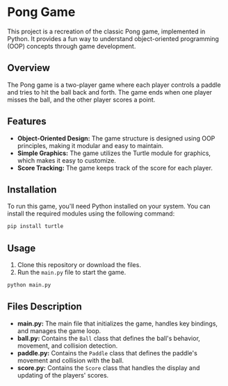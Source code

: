 # Pong Game

This project is a recreation of the classic Pong game, implemented in Python. It provides a fun way to understand object-oriented programming (OOP) concepts through game development.

## Overview

The Pong game is a two-player game where each player controls a paddle and tries to hit the ball back and forth. The game ends when one player misses the ball, and the other player scores a point.

## Features

- **Object-Oriented Design:** The game structure is designed using OOP principles, making it modular and easy to maintain.
- **Simple Graphics:** The game utilizes the Turtle module for graphics, which makes it easy to customize.
- **Score Tracking:** The game keeps track of the score for each player.

## Installation

To run this game, you'll need Python installed on your system. You can install the required modules using the following command:

```bash
pip install turtle
```

## Usage

1. Clone this repository or download the files.
2. Run the `main.py` file to start the game.

```bash
python main.py
```

## Files Description

- **main.py:** The main file that initializes the game, handles key bindings, and manages the game loop.
- **ball.py:** Contains the `Ball` class that defines the ball's behavior, movement, and collision detection.
- **paddle.py:** Contains the `Paddle` class that defines the paddle's movement and collision with the ball.
- **score.py:** Contains the `Score` class that handles the display and updating of the players' scores.
